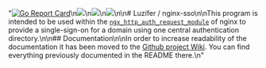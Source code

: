 "[![Go Report Card](https://goreportcard.com/badge/github.com/Luzifer/nginx-sso)](https://goreportcard.com/report/github.com/Luzifer/nginx-sso)\n![](https://badges.fyi/github/license/Luzifer/nginx-sso)\n![](https://badges.fyi/github/downloads/Luzifer/nginx-sso)\n![](https://badges.fyi/github/latest-release/Luzifer/nginx-sso)\n\n# Luzifer / nginx-sso\n\nThis program is intended to be used within the [`ngx_http_auth_request_module`](https://nginx.org/en/docs/http/ngx_http_auth_request_module.html) of nginx to provide a single-sign-on for a domain using one central authentication directory.\n\n## Documentation\n\nIn order to increase readability of the documentation it has been moved to the [Github project Wiki](https://github.com/Luzifer/nginx-sso/wiki). You can find everything previously documented in the README there.\n"